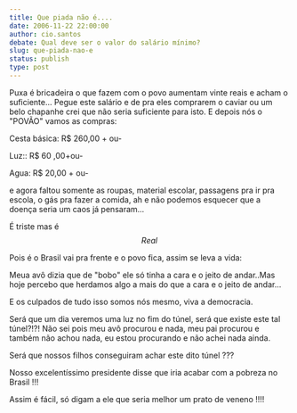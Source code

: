 ```yaml
---
title: Que piada não é....
date: 2006-11-22 22:00:00
author: cio.santos
debate: Qual deve ser o valor do salário mínimo?
slug: que-piada-nao-e
status: publish 
type: post
---
```


Puxa é bricadeira o que fazem com o povo aumentam vinte reais e acham o suficiente... Pegue este salário e de pra eles comprarem o caviar ou um belo chapanhe crei que não seria suficiente para isto. E depois nós o "POVÃO" vamos as compras:  

Cesta básica: R$ 260,00 + ou-   

Luz:: R$ 60 ,00+ou-   

Agua: R$ 20,00 + ou-   

e agora faltou somente as roupas, material escolar, passagens pra ir pra escola, o gás pra fazer a comida, ah e não podemos esquecer que a doença seria um caos já pensaram...  

É triste mas é $$Real$$  

Pois é o Brasil vai pra frente e o povo fica, assim se leva a vida:  

Meua avô dizia que de "bobo" ele só tinha a cara e o jeito de andar..Mas hoje percebo que herdamos algo a mais do que a cara e o jeito de andar...  

E os culpados de tudo isso somos nós mesmo, viva a democracia.  

Será que um dia veremos uma luz no fim do túnel, será que existe este tal túnel?!?! Não sei pois meu avô procurou e nada, meu pai procurou e também não achou nada, eu estou procurando e não achei nada ainda.  

Será que nossos filhos conseguiram achar este dito túnel ???  

Nosso excelentíssimo presidente disse que iria acabar com a pobreza no Brasil !!!  

Assim é fácil, só digam a ele que seria melhor um prato de veneno !!!!
